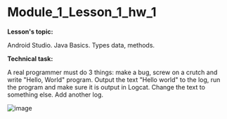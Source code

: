 # Module_1_Lesson_1_hw_1
**Lesson's topic:**

Android Studio. Java Basics. Types data, methods.

**Technical task:**

A real programmer must do 3 things: make a bug, screw on a crutch and write
"Hello, World" program.
Output the text "Hello world" to the log, run the program and
make sure it is output in Logcat. Change the text to something else. Add another log.

![image](https://github.com/vdcast/Module_1_Lesson_1_hw_1/assets/108469609/ce82e88f-9c5b-4ee1-ac38-c5ba7e8795b0)
